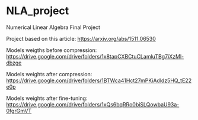 # NLA_project
Numerical Linear Algebra Final Project

Project based on this article: https://arxiv.org/abs/1511.06530

Models weigths before compression: https://drive.google.com/drive/folders/1x8tapCXBCtuCLamluTBg7iXzMl-dbzge

Models weights after compression: https://drive.google.com/drive/folders/1BTWca41Hct27mPKiAdldz5HQ_tE22e0p

Models weights after fine-tuning: https://drive.google.com/drive/folders/1xQs6bqRRo0biSLQowbaU93a-0fgrGmVT
